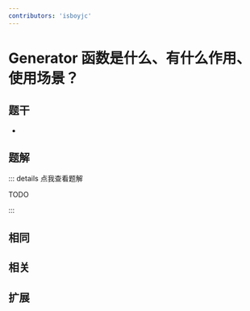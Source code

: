 ```yaml
---
contributors: 'isboyjc'
---
```


# Generator 函数是什么、有什么作用、使用场景？


## 题干

- 



## 题解

::: details 点我查看题解

  TODO

:::



## 相同


## 相关


## 扩展

